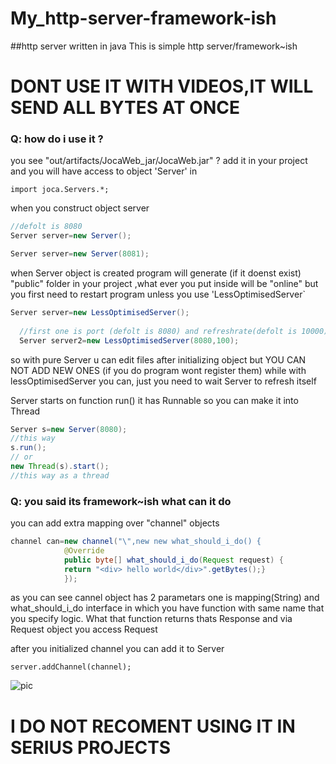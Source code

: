 # My_http-server-framework-ish
##http server written in java
This is simple http server/framework~ish



# DONT USE IT WITH VIDEOS,IT WILL SEND ALL BYTES AT ONCE 




### Q: how do i use it ?

you see "out/artifacts/JocaWeb_jar/JocaWeb.jar" ?
add it in your project and you will have access to object 'Server' in 

`
import joca.Servers.*;
`


when you construct object server 

```java
//defolt is 8080
Server server=new Server();

Server server=new Server(8081);
```

when Server object is created program will generate (if it doenst exist) "public" folder in your project ,what ever you put inside will be "online" but you first need to restart program unless you use 'LessOptimisedServer`

```java
Server server=new LessOptimisedServer();
  
  //first one is port (defolt is 8080) and refreshrate(defolt is 10000)
  Server server2=new LessOptimisedServer(8080,100);
```
so with pure Server u can edit files after initializing object but YOU CAN NOT ADD NEW ONES (if you do program wont register them) while with lessOptimisedServer you can, just you need to wait Server to refresh itself


Server starts on function run() it has Runnable so you can make it into Thread

```java
Server s=new Server(8080);
//this way 
s.run();
// or
new Thread(s).start();
//this way as a thread
```

### Q: you said its framework~ish what can it do


you can add extra mapping over "channel" objects 

```java
channel can=new channel("\",new new what_should_i_do() {
            @Override
            public byte[] what_should_i_do(Request request) {
            return "<div> hello world</div>".getBytes();}
            });
```
as you can see cannel object has 2 parametars one is mapping(String) and what_should_i_do interface in which you have function with same name that you specify logic.
What that function returns thats Response and via Request object you access Request

after you initialized channel you can add it to Server

`
server.addChannel(channel);
`


![pic](https://i.ibb.co/vkWnSmN/Bez-naslova.png)

# I DO NOT RECOMENT USING IT IN SERIUS PROJECTS 


